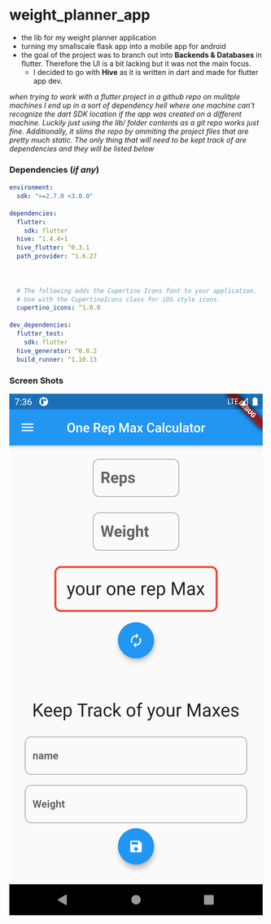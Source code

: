 # weight_planner_app
 - the lib for my weight planner application
 - turning my smallscale flask app into a mobile app for android
 - the goal of the project was to branch out into **Backends & Databases** in flutter. Therefore the UI is a bit lacking but it was not the main focus.
   - I decided to go with **Hive** as it is written in dart and made for flutter app dev.
   
   
  
*when trying to work with a flutter project in a github repo on mulitple machines I end up in a sort of dependency hell where one machine can't recognize the dart SDK location if the app was created on a different machine. Luckily just using the lib/ folder contents as a git repo works just fine. Additionally, it slims the repo by ommiting the project files that are pretty much static. The only thing that will need to be kept track of are dependencies and they will be listed below*


### Dependencies (*if any*)

```yaml
environment:
  sdk: ">=2.7.0 <3.0.0"

dependencies:
  flutter:
    sdk: flutter
  hive: ^1.4.4+1
  hive_flutter: ^0.3.1
  path_provider: ^1.6.27



  # The following adds the Cupertino Icons font to your application.
  # Use with the CupertinoIcons class for iOS style icons.
  cupertino_icons: ^1.0.0

dev_dependencies:
  flutter_test:
    sdk: flutter
  hive_generator: ^0.8.2
  build_runner: ^1.10.13
```

### Screen Shots

![](ss1.png)
